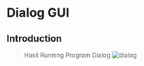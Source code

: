 # Dialog GUI

## Introduction

> Hasil Running Program Dialog
> ![dialog](https://user-images.githubusercontent.com/58881125/117330021-76cc0200-aebf-11eb-856c-73c9fd9ce8a4.PNG)


